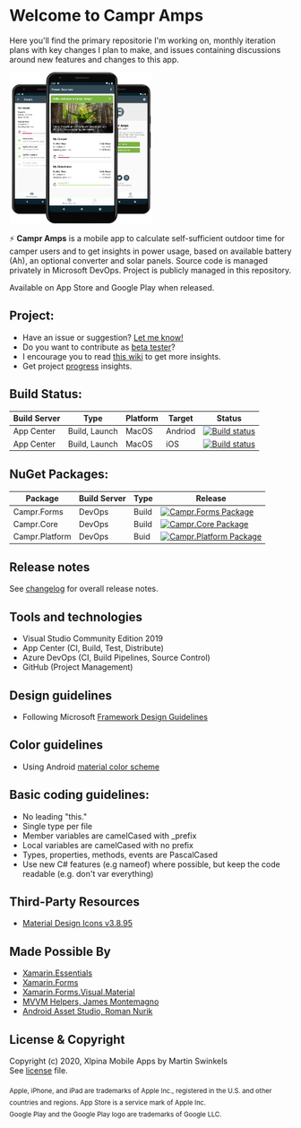 # Welcome to Campr Amps
Here you'll find the primary repositorie I'm working on, monthly iteration plans with key changes I plan to make, 
and issues containing discussions around new features and changes to this app. 

<img src="./images/google_pixel_3a_xl_3x.png" alt="drawing" width="256"/>

:zap: **Campr Amps** is a mobile app to calculate self-sufficient outdoor time for camper users and to get insights in power usage, based on available battery (Ah), an optional converter and solar panels. Source code is managed privately in Microsoft DevOps. Project is publicly managed in this repository. 

Available on App Store and Google Play when released.

## Project:
- Have an issue or suggestion? [Let me know!](https://github.com/Sw1ma/campr-amps/issues/new/choose)  
- Do you want to contribute as [beta tester](https://github.com/Sw1ma/campr-amps/blob/master/.github/CONTRIBUTING.md)?
- I encourage you to read [this wiki](https://github.com/Sw1ma/campr-amps/wiki) to get more insights.
- Get project [progress](https://github.com/Sw1ma/campr-amps/projects/1) insights.

## Build Status:
| Build Server | Type | Platform | Target | Status |
|--|--|--|--|--|
| App Center | Build, Launch | MacOS | Andriod | [![Build status](https://build.appcenter.ms/v0.1/apps/7b6c6208-b4fe-4556-a34f-cf3be94fd4f2/branches/master/badge)](https://appcenter.ms) |
| App Center | Build, Launch | MacOS | iOS  | [![Build status](https://build.appcenter.ms/v0.1/apps/852f753a-ee3c-4b81-b49f-aa86812d6b19/branches/master/badge)](https://appcenter.ms) |


## NuGet Packages:
| Package | Build Server| Type | Release |
|--|--|--|--|
| Campr.Forms | DevOps | Build | [![Campr.Forms Package](https://feeds.dev.azure.com/XlpinaDevOps/98af739c-52c4-42b2-8293-178c575c8c80/_apis/public/Packaging/Feeds/6d95a25d-d3a3-41de-9034-351b19e1d03a/Packages/01ba22b8-fc38-42d6-84b3-c589a3cfae34/Badge)](https://dev.azure.com/XlpinaDevOps/Campr.Artifacts) |
| Campr.Core | DevOps | Build |[![Campr.Core Package](https://feeds.dev.azure.com/XlpinaDevOps/98af739c-52c4-42b2-8293-178c575c8c80/_apis/public/Packaging/Feeds/6d95a25d-d3a3-41de-9034-351b19e1d03a/Packages/06b61ad0-bc67-4e6a-86fe-0de87b451dc6/Badge)](https://dev.azure.com/XlpinaDevOps/Campr.Artifacts/_packaging?_a=package&feed=6d95a25d-d3a3-41de-9034-351b19e1d03a&package=06b61ad0-bc67-4e6a-86fe-0de87b451dc6&preferRelease=true) | 
| Campr.Platform | DevOps | Buid | [![Campr.Platform Package](https://feeds.dev.azure.com/XlpinaDevOps/98af739c-52c4-42b2-8293-178c575c8c80/_apis/public/Packaging/Feeds/6d95a25d-d3a3-41de-9034-351b19e1d03a/Packages/344777fc-7e97-4c04-bfb1-e6bafaefdd54/Badge)](https://dev.azure.com/XlpinaDevOps/Campr.Artifacts) | 

## Release notes
See [changelog](./CHANGELOG.md) for overall release notes.

## Tools and technologies
* Visual Studio Community Edition 2019
* App Center (CI, Build, Test, Distribute)
* Azure DevOps (CI, Build Pipelines, Source Control)
* GitHub (Project Management)

## Design guidelines
- Following Microsoft [Framework Design Guidelines](https://docs.microsoft.com/en-us/dotnet/standard/design-guidelines/)  

## Color guidelines
- Using Android [material color scheme](https://material.io/resources/color/#!/?view.left=0&view.right=0&primary.color=344955&secondary.color=F9AA33)

## Basic coding guidelines:
- No leading "this."
- Single type per file
- Member variables are camelCased with _prefix
- Local variables are camelCased with no prefix 
- Types, properties, methods, events are PascalCased
- Use new C# features (e.g nameof) where possible, but keep the code readable (e.g. don't var everything)

## Third-Party Resources
- [Material Design Icons v3.8.95](https://cdn.materialdesignicons.com/3.8.95/)

## Made Possible By
- [Xamarin.Essentials](https://docs.microsoft.com/xamarin/essentials)
- [Xamarin.Forms](https://xamarin.com/forms)
- [Xamarin.Forms.Visual.Material](https://docs.microsoft.com/xamarin/xamarin-forms/user-interface/visual/)
- [MVVM Helpers, James Montemagno](https://github.com/jamesmontemagno/mvvm-helpers)
- [Android Asset Studio, Roman Nurik](https://romannurik.github.io/AndroidAssetStudio/index.html)

## License & Copyright
Copyright (c) 2020, Xlpina Mobile Apps by Martin Swinkels  
See [license](./LICENSE) file.

<sub>Apple, iPhone, and iPad are trademarks of Apple Inc., registered in the U.S. and other countries and regions. App Store is a service mark of Apple Inc.</sub>  
<sub>Google Play and the Google Play logo are trademarks of Google LLC.</sub>
